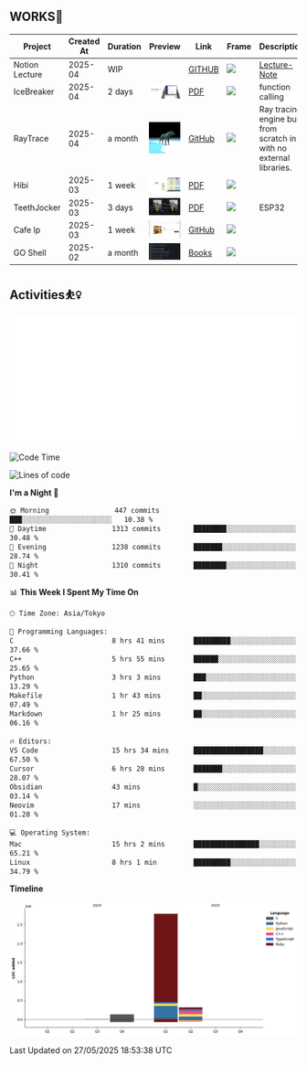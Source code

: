 ## WORKS🍋

| Project     | Created At | Duration | Preview                                                        | Link                                                                       | Frame                                                                                   | Description                                                            |
| ----------- | ---------- | -------- | -------------------------------------------------------------- | -------------------------------------------------------------------------- | --------------------------------------------------------------------------------------- | ---------------------------------------------------------------------- |
| Notion Lecture  | 2025-04    | WIP   |     | [GITHUB](https://github.com/QWERTOP18/HabitTracker-NotionDB)        | <img src="https://skillicons.dev/icons?i=notion,discord,githubactions" height="50px"> |  [Lecture-Note](https://knotty-sprite-6fb.notion.site/Notion-Lexture-1dfd2242f53b80f7af01dcedfcbf6580)                                                     |
| IceBreaker  | 2025-04    | 2 days   | <img src="https://github.com/QWERTOP18/QWERTOP18/blob/main/assets/IceBreaker.png" alt="Ice" width="100px">    | [PDF](https://github.com/QWERTOP18/SLIDES/blob/main/IceBreaker.pdf)        | <img src="https://skillicons.dev/icons?i=fastapi,mongodb,react,tailwind" height="50px"> | function calling                                                       |
| RayTrace    | 2025-04    | a month  | <img src="https://github.com/QWERTOP18/QWERTOP18/blob/main/assets/wolf.png" alt="RT" width="100px">           | [GitHub](https://github.com/QWERTOP18/MINIRT)                              | <img src="https://skillicons.dev/icons?i=c" height="50px">                              | Ray tracing engine built from scratch in C with no external libraries. |
| Hibi        | 2025-03    | 1 week   | <img src="https://github.com/QWERTOP18/QWERTOP18/blob/main/assets/Hibi.png" alt="Hibi" width="100px">         | [PDF](https://github.com/QWERTOP18/SLIDES/blob/main/Hibi.pdf)              | <img src="https://skillicons.dev/icons?i=rails,js,figma" height="50px">                 |                                                                        |
| TeethJocker | 2025-03    | 3 days   | <img src="https://github.com/QWERTOP18/QWERTOP18/blob/main/assets/TeethJocker.png" alt="Teeth" width="100px"> | [PDF](https://github.com/QWERTOP18/SLIDES/blob/main/TeethJocker.pdf)       | <img src="https://skillicons.dev/icons?i=c,nextjs" height="50px">                       | ESP32                                                                  |
| Cafe lp     | 2025-03    | 1 week   | <img src="https://github.com/QWERTOP18/QWERTOP18/blob/main/assets/cafe.png" alt="Cafe" width="100px">         | [GitHub](https://github.com/QWERTOP18s/RAILS_DEMO_CAFE_LP)                 | <img src="https://skillicons.dev/icons?i=scss,css,rails" height="50px">                 |
| GO Shell    | 2025-02    | a month  | <img src="https://github.com/QWERTOP18/QWERTOP18/blob/main/assets/go-shell.png" alt="go" width="100px">       | [Books](https://github.com/QWERTOP18/ZENN/tree/main/books/go-shell-202502) | <img src="https://skillicons.dev/icons?i=go,bash" height="50px">                        |                                                                        |

## Activities⛹️‍♀️

 <a href="https://monkeytype.com/profile/qwertop18">
   <img src="https://github.com/QWERTOP18/QWERTOP18/blob/monkeytype-readme/monkeytype-readme-lb-pb.svg" alt="My Monkeytype profile" />
 </a>

<!--START_SECTION:waka-->
![Code Time](http://img.shields.io/badge/Code%20Time-531%20hrs%2022%20mins-blue)

![Lines of code](https://img.shields.io/badge/From%20Hello%20World%20I%27ve%20Written-3.3%20million%20lines%20of%20code-blue)

**I'm a Night 🦉** 

```text
🌞 Morning                447 commits         ███░░░░░░░░░░░░░░░░░░░░░░   10.38 % 
🌆 Daytime                1313 commits        ████████░░░░░░░░░░░░░░░░░   30.48 % 
🌃 Evening                1238 commits        ███████░░░░░░░░░░░░░░░░░░   28.74 % 
🌙 Night                  1310 commits        ████████░░░░░░░░░░░░░░░░░   30.41 % 
```


📊 **This Week I Spent My Time On** 

```text
🕑︎ Time Zone: Asia/Tokyo

💬 Programming Languages: 
C                        8 hrs 41 mins       █████████░░░░░░░░░░░░░░░░   37.66 % 
C++                      5 hrs 55 mins       ██████░░░░░░░░░░░░░░░░░░░   25.65 % 
Python                   3 hrs 3 mins        ███░░░░░░░░░░░░░░░░░░░░░░   13.29 % 
Makefile                 1 hr 43 mins        ██░░░░░░░░░░░░░░░░░░░░░░░   07.49 % 
Markdown                 1 hr 25 mins        ██░░░░░░░░░░░░░░░░░░░░░░░   06.16 % 

🔥 Editors: 
VS Code                  15 hrs 34 mins      █████████████████░░░░░░░░   67.50 % 
Cursor                   6 hrs 28 mins       ███████░░░░░░░░░░░░░░░░░░   28.07 % 
Obsidian                 43 mins             █░░░░░░░░░░░░░░░░░░░░░░░░   03.14 % 
Neovim                   17 mins             ░░░░░░░░░░░░░░░░░░░░░░░░░   01.28 % 

💻 Operating System: 
Mac                      15 hrs 2 mins       ████████████████░░░░░░░░░   65.21 % 
Linux                    8 hrs 1 min         █████████░░░░░░░░░░░░░░░░   34.79 % 
```

**Timeline**

![Lines of Code chart](https://raw.githubusercontent.com/QWERTOP18/QWERTOP18/main/assets/bar_graph.png)


 Last Updated on 27/05/2025 18:53:38 UTC
<!--END_SECTION:waka-->
